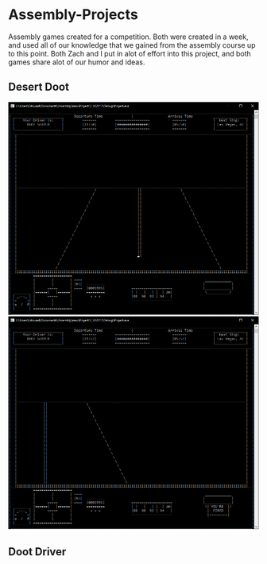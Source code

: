 # Assembly-Projects
Assembly games created for a competition. Both were created in a week, and used all of our knowledge that we gained from the assembly course up to this point. Both Zach and I put in alot of effort into this project, and both games share alot of our humor and ideas.

## Desert Doot
![](Images/desert1.png)
![](Images/desert2.png)
## Doot Driver
